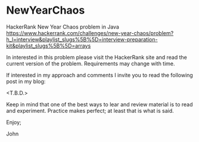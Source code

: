 # NewYearChaos
HackerRank New Year Chaos problem in Java
https://www.hackerrank.com/challenges/new-year-chaos/problem?h_l=interview&playlist_slugs%5B%5D=interview-preparation-kit&playlist_slugs%5B%5D=arrays

In interested in this problem please visit the HackerRank site 
and read the current version of the problem. Requirements may
change with time.

If interested in my approach and comments I invite you to read
the following post in my blog:

<T.B.D.>

Keep in mind that one of the best ways to lear and review 
material is to read and experiment.
Practice makes perfect; at least that is what is said.

Enjoy;

John

